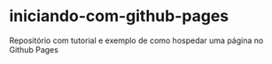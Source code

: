 # iniciando-com-github-pages
Repositório com tutorial e exemplo de como hospedar uma página no Github Pages
